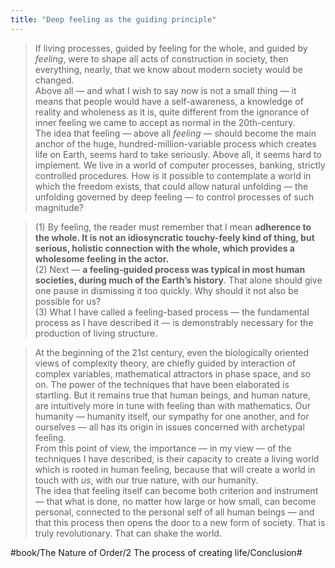 ```yaml
---
title: "Deep feeling as the guiding principle"
---
```


> If living processes, guided by feeling for the whole, and guided by *feeling*, were to shape all acts of construction in society, then everything, nearly, that we know about modern society would be changed.  
> Above all — and what I wish to say now is not a small thing — it means that people would have a self-awareness, a knowledge of reality and wholeness as it is, quite different from the ignorance of inner feeling we came to accept as normal in the 20th-century.  
> The idea that feeling — above all *feeling* — should become the main anchor of the huge, hundred-million-variable process which creates life on Earth, seems hard to take seriously. Above all, it seems hard to implement. We live in a world of computer processes, banking, strictly controlled procedures. How is it possible to contemplate a world in which the freedom exists, that could allow natural unfolding — the unfolding governed by deep feeling — to control processes of such magnitude?  

> (1) By feeling, the reader must remember that I mean **adherence to the whole. It is not an idiosyncratic touchy-feely kind of thing, but serious, holistic connection with the whole, which provides a wholesome feeling in the actor.**  
> (2) Next — **a feeling-guided process was typical in most human societies, during much of the Earth’s history**. That alone should give one pause in dismissing it too quickly. Why should it not also be possible for us?  
> (3) What I have called a feeling-based process — the fundamental process as I have described it — is demonstrably necessary for the production of living structure.  

> At the beginning of the 21st century, even the biologically oriented views of complexity theory, are chiefly guided by interaction of complex variables, mathematical attractors in phase space, and so on. The power of the techniques that have been elaborated is startling. But it remains true that human beings, and human nature, are intuitively more in tune with feeling than with mathematics. Our humanity — humanity itself, our sympathy for one another, and for ourselves — all has its origin in issues concerned with archetypal feeling.  
> From this point of view, the importance — in my view — of the techniques I have described, is their capacity to create a living world which is rooted in human feeling, because that will create a world in touch with *us*, with our true nature, with our humanity.  
> The idea that feeling itself can become both criterion and instrument — that what is done, no matter how large or how small, can become personal, connected to the personal self of all human beings —  and that this process then opens the door to a new form of society. That is truly revolutionary. That can shake the world.  

#book/The Nature of Order/2 The process of creating life/Conclusion#
